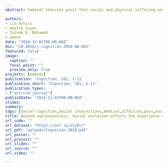 ```yaml
---
abstract: Seminal theories posit that social and physical suffering underlie partly-common representational code. It is unclear, however, if this shared information reflects a modality-specific component of pain, or alternatively a supramodal code for properties common to many aversive experiences (unpleasantness, salience, etc.). To address this issue, we engaged participants in a gaming experience in which they were excluded or included by virtual players. After each game session, participants were subjected to comparably-unpleasant painful or disgusting stimuli. Subjective reports and cardiac responses revealed a reduced sensitivity to pain following exclusion relative to inclusion, an effect which was more pronounced in those participants who declared to feel more affected by the gaming manipulation. Such modulation was not observed for disgust. These findings indicate that the relationship between social and physical suffering does not generalize to disgust, thus suggesting a shared representational code at the level of modality-specific components of pain.

authors:
- Lia Antico
- Amelie Guyon
- Zainab K. Mohamed
- admin
date: "2018-12-01T00:00:00Z"
doi: "10.1016/j.cognition.2018.08.002"
featured: false
image: 
  caption: ""
  focal_point: ""
  preview_only: true
projects: [embody]
publication: 'Cognition, 181, 1-11'
publication_short: "Cognition, 181, 1-11"
publication_types:
- ["article-journal"]
publishDate: "2018-12-01T00:00:00Z"
slides: 
summary:
tags: [Social cognition,Social interactions,emotion,olfaction,pain,nociception,Electrophysiology,cardiac response,Social Exclusion,Cyberball,Social Distress,sequential-task paradigm]
title: Beyond unpleasantness. Social exclusion affects the experience of pain, but not of equally-unpleasant disgust
url_code: ""
url_dataset: "https://osf.io/zty6r/"
url_pdf: "uploads/Cognition-2018.pdf"
url_poster: ""
url_project: ""
url_slides: ""
url_source: ""
url_video: ""

---
```

